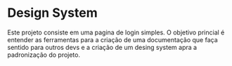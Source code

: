 # Design System

Este projeto consiste em uma pagina de login simples. O objetivo princial é entender as ferramentas para a criação de uma documentação que faça sentido para outros devs e a criação de um desing system apra a padronização do projeto.
